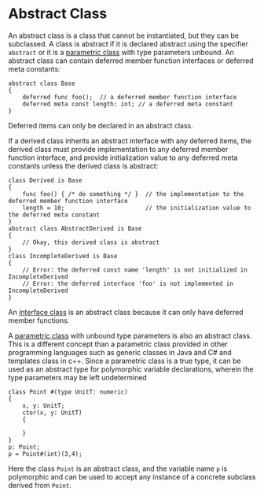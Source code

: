 # Abstract Class

An abstract class is a class that cannot be instantiated, but they can be subclassed. A class is abstract if it is declared abstract using the specifier `abstract` or it is a [parametric class](ParametricClass.md) with type parameters unbound. An abstract class can contain deferred member function interfaces or deferred meta constants:
```altro
abstract class Base
{
    deferred func foo();  // a deferred member function interface
    deferred meta const length: int; // a deferred meta constant
}
```
Deferred items can only be declared in an abstract class.

If a derived class inherits an abstract interface with any deferred items, the derived class must provide implementation to any deferred member function interface, and  provide initialization value to any deferred meta constants unless the derived class is abstract:
```altro
class Derived is Base
{
    func foo() { /* do something */ }  // the implementation to the deferred member function interface
    length = 10;                       // the initialization value to the deferred meta constant
}
abstract class AbstractDerived is Base
{
    // Okay, this derived class is abstract 
}
class IncompleteDerived is Base
{
    // Error: the deferred const name 'length' is not initialized in IncompleteDerived
    // Error: the deferred interface 'foo' is not implemented in IncompleteDerived
}
```

An [interface class](InterfaceClass.md) is an abstract class because it can only have deferred member functions.  

A [parametric class](ParametricClass.md) with unbound type parameters is also an abstract class. This is a different concept than a parametric class provided in other programming languages such as generic classes in Java and C# and templates class in c++. Since a parametric class is a true type, it can be used as an abstract type for polymorphic variable declarations, wherein the type parameters may be left undetermined
```Altro
class Point #(type UnitT: numeric)
{
    x, y: UnitT;
    ctor(x, y: UnitT)
    {
       
    }
}
p: Point;
p = Point#(int)(3,4);
```
Here the class `Point` is an abstract class, and the variable name `p` is polymorphic and can be used to accept any instance of a concrete subclass derived from `Point`.

